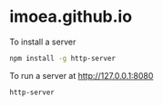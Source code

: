 # imoea.github.io

To install a server
```sh
npm install -g http-server
```

To run a server at http://127.0.0.1:8080
```sh
http-server
```
